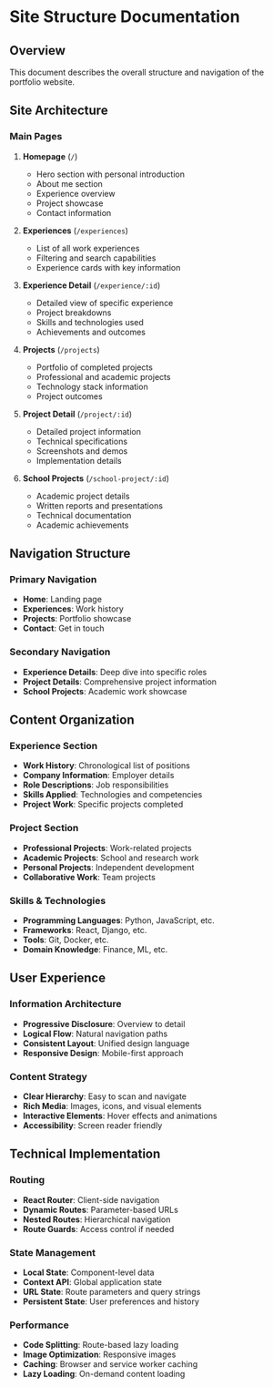 # Site Structure Documentation

## Overview
This document describes the overall structure and navigation of the portfolio website.

## Site Architecture

### Main Pages
1. **Homepage** (`/`)
   - Hero section with personal introduction
   - About me section
   - Experience overview
   - Project showcase
   - Contact information

2. **Experiences** (`/experiences`)
   - List of all work experiences
   - Filtering and search capabilities
   - Experience cards with key information

3. **Experience Detail** (`/experience/:id`)
   - Detailed view of specific experience
   - Project breakdowns
   - Skills and technologies used
   - Achievements and outcomes

4. **Projects** (`/projects`)
   - Portfolio of completed projects
   - Professional and academic projects
   - Technology stack information
   - Project outcomes

5. **Project Detail** (`/project/:id`)
   - Detailed project information
   - Technical specifications
   - Screenshots and demos
   - Implementation details

6. **School Projects** (`/school-project/:id`)
   - Academic project details
   - Written reports and presentations
   - Technical documentation
   - Academic achievements

## Navigation Structure

### Primary Navigation
- **Home**: Landing page
- **Experiences**: Work history
- **Projects**: Portfolio showcase
- **Contact**: Get in touch

### Secondary Navigation
- **Experience Details**: Deep dive into specific roles
- **Project Details**: Comprehensive project information
- **School Projects**: Academic work showcase

## Content Organization

### Experience Section
- **Work History**: Chronological list of positions
- **Company Information**: Employer details
- **Role Descriptions**: Job responsibilities
- **Skills Applied**: Technologies and competencies
- **Project Work**: Specific projects completed

### Project Section
- **Professional Projects**: Work-related projects
- **Academic Projects**: School and research work
- **Personal Projects**: Independent development
- **Collaborative Work**: Team projects

### Skills & Technologies
- **Programming Languages**: Python, JavaScript, etc.
- **Frameworks**: React, Django, etc.
- **Tools**: Git, Docker, etc.
- **Domain Knowledge**: Finance, ML, etc.

## User Experience

### Information Architecture
- **Progressive Disclosure**: Overview to detail
- **Logical Flow**: Natural navigation paths
- **Consistent Layout**: Unified design language
- **Responsive Design**: Mobile-first approach

### Content Strategy
- **Clear Hierarchy**: Easy to scan and navigate
- **Rich Media**: Images, icons, and visual elements
- **Interactive Elements**: Hover effects and animations
- **Accessibility**: Screen reader friendly

## Technical Implementation

### Routing
- **React Router**: Client-side navigation
- **Dynamic Routes**: Parameter-based URLs
- **Nested Routes**: Hierarchical navigation
- **Route Guards**: Access control if needed

### State Management
- **Local State**: Component-level data
- **Context API**: Global application state
- **URL State**: Route parameters and query strings
- **Persistent State**: User preferences and history

### Performance
- **Code Splitting**: Route-based lazy loading
- **Image Optimization**: Responsive images
- **Caching**: Browser and service worker caching
- **Lazy Loading**: On-demand content loading
